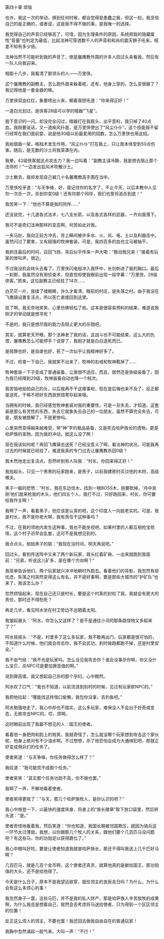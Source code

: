 第四十章 烦恼


也许，我这一次的举动，换到任何时候，都会觉得是愚蠢之极，但这一刻，我坚信自己的是正确的，或者说，这是我不得不做的事，是我唯一的选择。

我觉得自己的声音已经够高了，可惜，因为生理条件的原因，系统把我的隐藏属性“音量”也判定为最低，比起法神可穿透数千人的声音和和尚的震天狮子吼来，相差不知有多少倍。

法神当然不可能听到我的声音了，倒是屠鹰教外围的许多人回过头来看我，然后有一队人向我迎来。

相距十几步，我看清了那领头的人——万里侠。

这个屠鹰教的副教主，怎么跑外面来躲着呢，还有，他身上穿的，怎么变银器了？我记得他是一套金器的嘛。

万里侠双血红红，象要喷出火来，朝着我怒吼道：“你来得正好！”

一道白光划过，是侠客28级可以学的暗器“飞星”。

我下意识的一闪，却没完全闪过，暗器打在我肩头，出乎意料，我只掉了40点血。我刚要说话，又一道疾风扑面，是万里侠使出了“风尘仆仆”，这个技能我不留行经常在我们面前耍，说是他30级以前最爱用的招数，怎么万里侠也用这招。

我抬银盾一架，格档术发生作用，“风尘仆仆”打在盾上，只让我本体受到50点伤害。随后，是无数的沙土将我笼罩在内。

我晕，42级侠客就这点攻击力？我一边叫着：“副教主请冷静，我是想去阻止那个法师的！”一边发出狂风术吹散沙土。

沙土散去，我却发现自己被几十名屠鹰教高手围在当中。

万里侠咬牙道：“与天争锋，好，我记住你的名字了，不止今天，以后本教中人见你一次杀一次，杀到你变0级！还有你那个同伴，我们也誓将追杀到底！”

我苦笑一下：“他也不算是我的同伴……”

还没说完，十几道各式法术，七八支长箭，以及各式各样的武器，一齐向我落下。

我可不是奇幻法神那样的变态啊，何苦如此对我。

一夹马肚，我向正前方冲去，背上瞬间被许多水、火、风、电、土以及利器击中，虽然闪过了要害，又有超强的牧神套装，可是，我四百多的血也立马被抽干。

我抓住最后的时间，召回飞扬，背后似乎传来一声大喝：“敢动我兄弟！”接着有玩家的惨叫声，很近。

不过我没机会转头去看了，万里侠闪电般冲入我怀中，长剑刺进了我的胸口。最后一刹那，我虽然没有用侦查术，但直觉却使我眼前出现一段字幕：“万里侠，28级侠客。”原来，这位副教主已经挂了14次……

白茫茫一片，我揉了揉眼睛，许久才看清，眼前的村庄，是失落之村。由于我没在飞鹰镇设置复活点，所以死亡直接回到这里。

挂了啊，我无奈地笑笑，心里仿佛轻松了些。这本是很容易预料的结果，难道说我刚才的举动就是想寻死？

不是的，我只是想尽我的能力去阻止更大的杀戮吧。

其实，就算老天开眼，那个法神发了我的话，这战斗也不可能结束，这么大的仇恨，屠鹰教怎么可能停手？说穿了，我刚才就是白白送死而已。

是赎罪也好，是自虐也好，死了一次似乎让我精神好多了。

不过，检查一下自己，我就笑不出来了，牧神的右戒和牧神靴掉了……

牧神套装一下子变成了普通装备，让我很不适应，而且，居然还是铁级装备了。因为我已经降到29级，牧神装备自动也降一个档次。

我苦恼地拍拍自己的头，以后我再不干这傻事啦，现在是后悔也来不及了，反正都是送死，干嘛不把好东西放旅馆寄存起来哦。

当拥有的时候，我已经感觉牧神套装对我的重要性，可是一旦失去，才知道，这套装是那么有灵性的东西，失去它就象失去自己的一位朋友，虽然不算完全失去，可是，朋友被肢解了，不是更惨吗。

心里突然变得越来越难受，带“神”字的极品装备，又是死去哈萨族长的遗物，更是哈萨族的圣物，因为我的冲动，就这么没了啊！

现在我该如何呢？再回飞鹰镇去送死？已经没意义了啊，看法神的状况，可能我再过去的时候就已经挂了。难道我真的专门过去让屠鹰教杀回0级？

我木然地走出复活点，忽然听到有人叫我：“村长，你回来得正好！”

我抬起头，只见一个黑黑的玩家跑来，是黑子，以前我建房时买过他的木材，高级樵夫。

黑子一脑的悲愤：“村长，我在东边伐木，找到一根BOSS木，刚要砍掉，‘月中吴刚’他们就来抢我的木头，他们四五个人，我打不过，只好跑回来，村长，你可要给我作主啊！”

我啊了一声，看着黑子，他应该是认真的吧，这个印度人一向挺老实的。可是，我是村长，我不是你老大啊，我有责任干这种事吗？

不过，在我的领地内发生这种事，我也不能坐视吧，如果村里的人都互相抢宝抢怪，这个村子迟早会乱套，这可不是我想见到的。

我点点头，拍拍黑子的肩：“我现在没时间，明天再说吧。”

回过头，看到传送阵中又来了两个新玩家，肩头扛着矿锹，一出来就跑到我面前：“兄弟，听说这儿矿多，是在哪个方向啊？”

我简单告诉他们，两个玩家就兴冲冲地朝村外跑去。看着他们的背影，我忽然有些忧虑，失落之村突然变得这么有名，并不是好事啊，要是那些大城市的“护矿队”也来了，我该怎么办？

忽然烦恼起来，现在自己还只是村长，要是这个村真的封给了我，我就会有更大的责任，那时还不得愁死？

再走几步，看见阿水坐在村卫旁边不远晒着太阳。

我皱起眉头：“阿水，你怎么又这样了？是不是通往小河的那条路怪物又多起来了？”

阿水摇摇头：“不是，村里多了这么多玩家，我不敢再出门，玩家都是很可怕的，不知道什么时候，他们就会攻击你，我不会武功，到时候跑都跑不掉，还是村里安全。”

我不由气结：“我不也是玩家吗，怎么没见我攻击你？谁会没事杀你啊，你又没什么宝贝，杀NPC可是要加罪恶值的啊。”

说到罪恶值，我又想起自己杀的那个孕妇，心中黯然。

阿水叹了口气：“我也不知道，以前流浪到别村的时候，见过有玩家砍NPC的。”

我把他拉起：“哪能找这样借口偷懒，我包你没事，去钓鱼吧。”

阿水勉强地走了，我心中却也不踏实，这么多玩家，难保没人不会出于好奇或变态，无故攻击NPC的，哎，烦啊。

这时眼前出现了我最不想见的人：国王的使者。

看着他一身肥肉和脸上的贱笑，我就奇怪了，怎么就没哪个玩家想到攻击这个家伙呢，他身上绝对有不少油水啊。不过想想，杀了他恐怕会成为大通缉犯吧，那就正好变成佣兵们的任务了。

使者笑道：“与天争锋，你任务做得怎么样了？”

我叹道：“我可能完不成那个任务。”

使者笑笑：“其实那个任务功勋不高，你不做也罢。”

我啊了一声，不解地看着使者。

使者笑得更贱了：“与天，那几个哈萨族牧人，是你认识的吧？”

我心中格登一下，以最快的速度转身，将身上的“族长徽章”取下放口袋里，然后转头道：“是。”

使者奇怪地看着我，然后笑道：“你也知道，我国长期被邻国欺压，就因为骑兵这一环节太过薄弱，我想，以你跟那几个牧人的关系，跟他们要个几百匹马没问题吧？有这些马，你的功勋足以获得爵位了。”

我心中暗叫好险，要是让使者知道我就是哈萨族长，那还不得叫我送上几千匹好马啊？

几百匹马，就是几百个金币啊，这个使者还真贪，就算他真的是献给国王，那功勋值的大头，还不是给他得了。

今天是什么日子，原本不是我望远欲穿，就任领主的良辰吉日吗？为什么，为什么会有这么多烦心的事！

我忽然身子一震，这些马匹，并不是我的私人财产，那是哈萨族人辛苦放牧的成果啊，为什么我总是想着自己，居然会去考虑将马送给使者，只为得到一个区区领主的位置！

反正这么烦人的领主，不要也罢！我还回去做我自由自在的普通玩家！

我胸中忽然涌起一股气来，大叫一声：“不行！”





